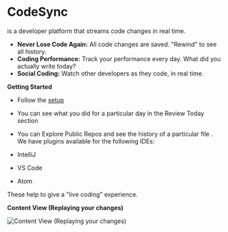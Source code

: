 # CodeSync
is a developer platform that streams code changes in real time.

*   <span>**Never Lose Code Again:** </span><span>All code changes are saved. "Rewind" to see all history.</span>
*   <span>**Coding Performance:** </span><span>Track your performance every day. What did you actually write today?</span>
*   <span>**Social Coding:** </span><span>Watch other developers as they code, in real time.</span>


**Getting Started**

*   Follow the [setup](https://www.codesync.com/install)
*   You can see what you did for a particular day in the Review Today section
*   You can Explore Public Repos and see the history of a particular file
.
We have plugins available for the following IDEs:

*   IntelliJ
*   VS Code
*   Atom

These help to give a "live coding" experience.


**Content View (Replaying your changes)**

![Content View (Replaying your changes)](https://codesync-images.s3.amazonaws.com/codesync-live-coding.gif)
